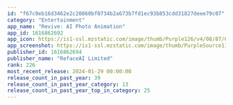 ```yaml
---
id: "f67c0eb16d3462e2c20860bf0734b2a673b7fd1ec93b853cdd31827deee79c07"
category: "Entertainment"
app_name: "Revive: AI Photo Animation"
app_id: 1616862692
app_icon: https://is1-ssl.mzstatic.com/image/thumb/Purple126/v4/08/87/6e/08876e0b-cd2a-39b0-d1c2-d243b427d576/AppIcon-0-0-1x_U007emarketing-0-5-0-85-220.png/1024x1024bb.png
app_screenshot: https://is1-ssl.mzstatic.com/image/thumb/PurpleSource116/v4/19/f5/e0/19f5e05d-c096-81a7-4998-5effb534d0f1/5a1b504f-c8e7-475b-81ad-8dcccfff0edc_3.jpg/1284x2778bb.png
publisher_id: 1616862694
publisher_name: "RefaceAI Limited"
rank: 226
most_recent_release: 2024-01-29 00:00:00
release_count_in_past_year: 39
release_count_in_past_year_category: 13
release_count_in_past_year_top_in_category: 25
---
```

